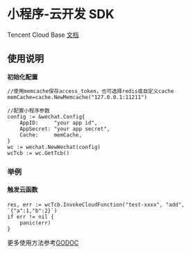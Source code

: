 # 小程序-云开发 SDK

Tencent Cloud Base [文档](https://developers.weixin.qq.com/miniprogram/dev/wxcloud/reference-http-api/)

## 使用说明

**初始化配置**

```golang
//使用memcache保存access_token，也可选择redis或自定义cache
memCache=cache.NewMemcache("127.0.0.1:11211")

//配置小程序参数
config := &wechat.Config{
    AppID:     "your app id",
    AppSecret: "your app secret",
    Cache:     memCache,
}
wc := wechat.NewWechat(config)
wcTcb := wc.GetTcb()
```

### 举例
#### 触发云函数
```golang
res, err := wcTcb.InvokeCloudFunction("test-xxxx", "add", `{"a":1,"b":2}`)
if err != nil {
    panic(err)
}
```

更多使用方法参考[GODOC](https://godoc.org/github.com/sysatom/wechat/tcb)